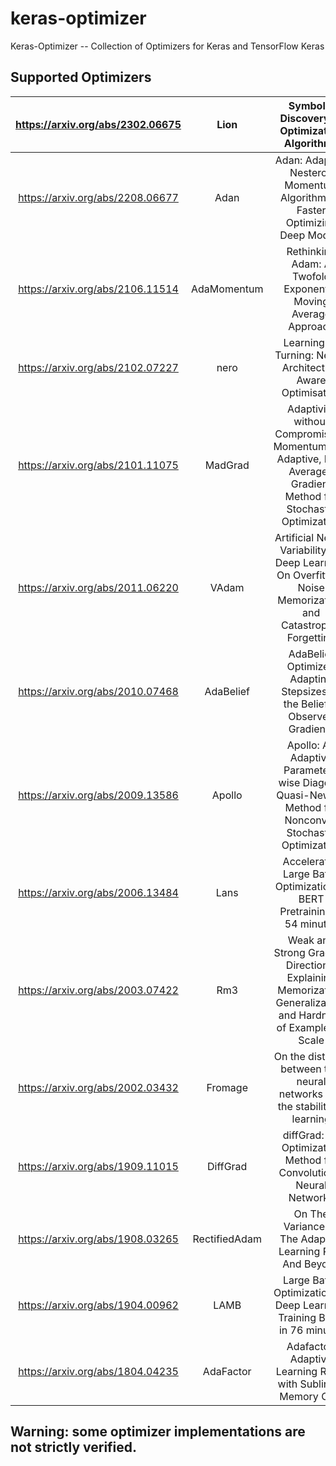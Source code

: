 # keras-optimizer

Keras-Optimizer -- Collection of Optimizers for Keras and TensorFlow Keras

## Supported Optimizers

| https://arxiv.org/abs/2302.06675 | Lion          | Symbolic Discovery of Optimization Algorithms                                                                      |
|:--------------------------------:|:-------------:|:------------------------------------------------------------------------------------------------------------------:|
| https://arxiv.org/abs/2208.06677 | Adan          | Adan: Adaptive Nesterov Momentum Algorithm for Faster Optimizing Deep Models                                       |
| https://arxiv.org/abs/2106.11514 | AdaMomentum   | Rethinking Adam: A Twofold Exponential Moving Average Approach                                                     |
| https://arxiv.org/abs/2102.07227 | nero          | Learning by Turning: Neural Architecture Aware Optimisation                                                        |
| https://arxiv.org/abs/2101.11075 | MadGrad       | Adaptivity without Compromise: A Momentumized, Adaptive, Dual Averaged Gradient Method for Stochastic Optimization |
| https://arxiv.org/abs/2011.06220 | VAdam         | Artificial Neural Variability for Deep Learning: On Overfitting, Noise Memorization, and Catastrophic Forgetting   |
| https://arxiv.org/abs/2010.07468 | AdaBelief     | AdaBelief Optimizer: Adapting Stepsizes by the Belief in Observed Gradients                                        |
| https://arxiv.org/abs/2009.13586 | Apollo        | Apollo: An Adaptive Parameter-wise Diagonal Quasi-Newton Method for Nonconvex Stochastic Optimization              |
| https://arxiv.org/abs/2006.13484 | Lans          | Accelerated Large Batch Optimization of BERT Pretraining in 54 minutes                                             |
| https://arxiv.org/abs/2003.07422 | Rm3           | Weak and Strong Gradient Directions: Explaining Memorization, Generalization, and Hardness of Examples at Scale    |
| https://arxiv.org/abs/2002.03432 | Fromage       | On the distance between two neural networks and the stability of learning                                          |
| https://arxiv.org/abs/1909.11015 | DiffGrad      | diffGrad: An Optimization Method for Convolutional Neural Networks                                                 |
| https://arxiv.org/abs/1908.03265 | RectifiedAdam | On The Variance Of The Adaptive Learning Rate And Beyond                                                           |
| https://arxiv.org/abs/1904.00962 | LAMB          | Large Batch Optimization for Deep Learning: Training BERT in 76 minutes                                            |
| https://arxiv.org/abs/1804.04235 | AdaFactor     | Adafactor: Adaptive Learning Rates with Sublinear Memory Cost                                                      |

## Warning: some optimizer implementations are not strictly verified.
